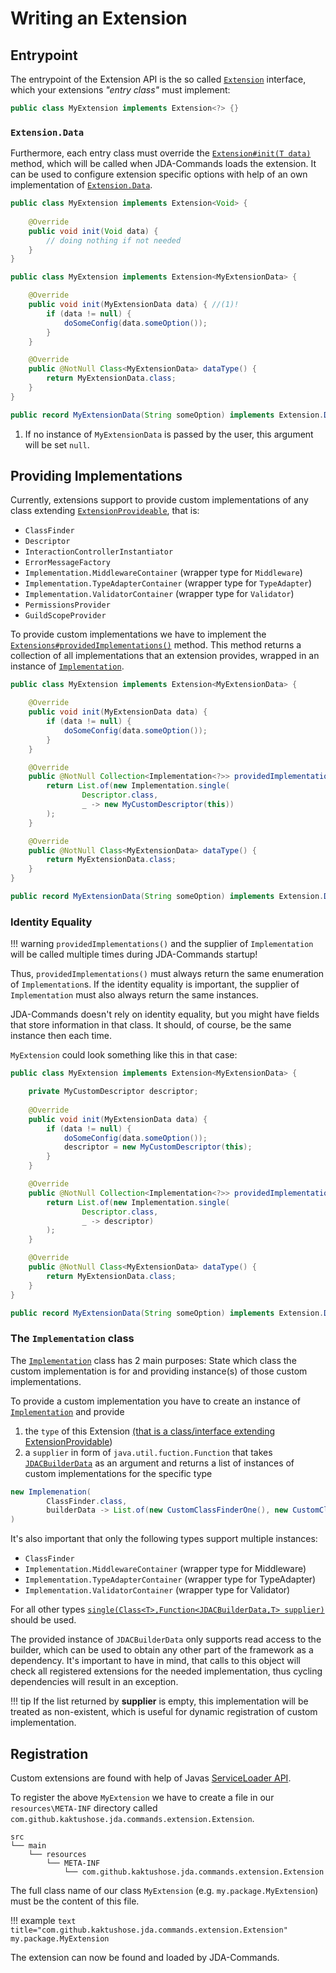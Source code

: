 # Writing an Extension

## Entrypoint

The entrypoint of the Extension API is the so called
[`Extension`](https://kaktushose.github.io/jda-commands/javadocs/latest/io.github.kaktushose.jda.commands.core/com/github/kaktushose/jda/commands/extension/Extension.html)
interface, which your extensions _"entry class"_ must implement:

```java
public class MyExtension implements Extension<?> {}
```

### `Extension.Data`

Furthermore, each entry class must override the [`Extension#init(T data)`](https://kaktushose.github.io/jda-commands/javadocs/latest/io.github.kaktushose.jda.commands.core/com/github/kaktushose/jda/commands/extension/Extension.html#init(T)) method,
which will be called when JDA-Commands loads the extension. It can be used to configure extension specific options with help of
an own implementation of
[`Extension.Data`](https://kaktushose.github.io/jda-commands/javadocs/development/io.github.kaktushose.jda.commands.core/com/github/kaktushose/jda/commands/extension/Extension.Data.html).

```java
public class MyExtension implements Extension<Void> {
    
    @Override
    public void init(Void data) {
        // doing nothing if not needed
    }
}

public class MyExtension implements Extension<MyExtensionData> {

    @Override
    public void init(MyExtensionData data) { //(1)!
        if (data != null) {
            doSomeConfig(data.someOption());
        }
    }

    @Override
    public @NotNull Class<MyExtensionData> dataType() {
        return MyExtensionData.class;
    }
}

public record MyExtensionData(String someOption) implements Extension.Data {}
```

1. If no instance of `MyExtensionData` is passed by the user, this argument will be set `null`.

## Providing Implementations
Currently, extensions support to provide custom implementations of any class extending
[`ExtensionProvideable`](https://kaktushose.github.io/jda-commands/javadocs/development/io.github.kaktushose.jda.commands.core/com/github/kaktushose/jda/commands/extension/Implementation.ExtensionProvidable.html),
that is:

- `ClassFinder`
- `Descriptor`
- `InteractionControllerInstantiator`
- `ErrorMessageFactory`
- `Implementation.MiddlewareContainer` (wrapper type for `Middleware`)
- `Implementation.TypeAdapterContainer` (wrapper type for `TypeAdapter`)
- `Implementation.ValidatorContainer` (wrapper type for `Validator`)
- `PermissionsProvider`
- `GuildScopeProvider`

To provide custom implementations we have to implement the [`Extensions#providedImplementations()`](https://kaktushose.github.io/jda-commands/javadocs/latest/io.github.kaktushose.jda.commands.core/com/github/kaktushose/jda/commands/extension/Extension.html#providedImplementations()) method.
This method returns a collection of all implementations that an extension provides, wrapped in an instance of
[`Implementation`](https://kaktushose.github.io/jda-commands/javadocs/latest/io.github.kaktushose.jda.commands.core/com/github/kaktushose/jda/commands/extension/Implementation.html).

```java
public class MyExtension implements Extension<MyExtensionData> {

    @Override
    public void init(MyExtensionData data) {
        if (data != null) {
            doSomeConfig(data.someOption());
        }
    }

    @Override
    public @NotNull Collection<Implementation<?>> providedImplementations() {
        return List.of(new Implementation.single(
                Descriptor.class,
                _ -> new MyCustomDescriptor(this))
        );
    }

    @Override
    public @NotNull Class<MyExtensionData> dataType() {
        return MyExtensionData.class;
    }
}

public record MyExtensionData(String someOption) implements Extension.Data {}
```

### Identity Equality
!!! warning
    `providedImplementations()` and the supplier of `Implementation` will be called
    multiple times during JDA-Commands startup!

Thus, `providedImplementations()` must always return the same enumeration of `Implementation`s. If the identity 
equality is important, the supplier of `Implementation` must also always return the same instances.

JDA-Commands doesn't rely on identity equality, but you might have fields that store information in that class.
It should, of course, be the same instance then each time. 

`MyExtension` could look something like this in that case:

```java
public class MyExtension implements Extension<MyExtensionData> {

    private MyCustomDescriptor descriptor;
    
    @Override
    public void init(MyExtensionData data) {
        if (data != null) {
            doSomeConfig(data.someOption());
            descriptor = new MyCustomDescriptor(this);
        }
    }

    @Override
    public @NotNull Collection<Implementation<?>> providedImplementations() {
        return List.of(new Implementation.single(
                Descriptor.class,
                _ -> descriptor)
        );
    }

    @Override
    public @NotNull Class<MyExtensionData> dataType() {
        return MyExtensionData.class;
    }
}

public record MyExtensionData(String someOption) implements Extension.Data {}
```

### The `Implementation` class
The [`Implementation`](https://kaktushose.github.io/jda-commands/javadocs/latest/io.github.kaktushose.jda.commands.core/com/github/kaktushose/jda/commands/extension/Implementation.html)
class has 2 main purposes: State which class the custom implementation is for and providing instance(s) of those custom implementations.

To provide a custom implementation you have to create an instance of [`Implementation`](https://kaktushose.github.io/jda-commands/javadocs/latest/io.github.kaktushose.jda.commands.core/com/github/kaktushose/jda/commands/extension/Implementation.html) and provide

1. the `type` of this Extension [(that is a class/interface extending ExtensionProvidable](#providing-implementations))
2. a `supplier` in form of `java.util.fuction.Function` that takes
  [`JDACBuilderData`](https://kaktushose.github.io/jda-commands/javadocs/latest/io.github.kaktushose.jda.commands.core/com/github/kaktushose/jda/commands/extension/JDACBuilderData.html)
  as an argument and returns a list of instances of custom implementations for the specific type


```java title="Example for ClassFinder"
new Implemenation(
        ClassFinder.class,
        builderData -> List.of(new CustomClassFinderOne(), new CustomClassFinderSecond(builderData.descriptor()))
)
```

It's also important that only the following types support multiple instances:

- `ClassFinder`
- `Implementation.MiddlewareContainer` (wrapper type for Middleware)
- `Implementation.TypeAdapterContainer` (wrapper type for TypeAdapter)
- `Implementation.ValidatorContainer` (wrapper type for Validator)

For all other types
[`single(Class<T>,Function<JDACBuilderData,T> supplier)`](https://kaktushose.github.io/jda-commands/javadocs/latest/io.github.kaktushose.jda.commands.core/com/github/kaktushose/jda/commands/extension/Implementation.html#single(java.lang.Class,java.util.function.Function))
should be used.

The provided instance of `JDACBuilderData` only supports read access to the builder, which can be used to obtain any other
part of the framework as a dependency. It's important to have in mind, that calls to this object will check all registered
extensions for the needed implementation, thus cycling dependencies will result in an exception.

!!! tip
    If the list returned by **supplier** is empty, this implementation will be treated as non-existent, 
    which is useful for dynamic registration of custom implementation.

## Registration
Custom extensions are found with help of Javas [ServiceLoader API](https://docs.oracle.com/javase/8/docs/api/java/util/ServiceLoader.html).

To register the above `MyExtension` we have to create a file in our `resources\META-INF` directory called
`com.github.kaktushose.jda.commands.extension.Extension`.

```
src
└── main
    └── resources
        └── META-INF
            └── com.github.kaktushose.jda.commands.extension.Extension
```

The full class name of our class `MyExtension` (e.g. `my.package.MyExtension`) must be the content of this file.

!!! example
    ```text title="com.github.kaktushose.jda.commands.extension.Extension"
    my.package.MyExtension
    ```

The extension can now be found and loaded by JDA-Commands.